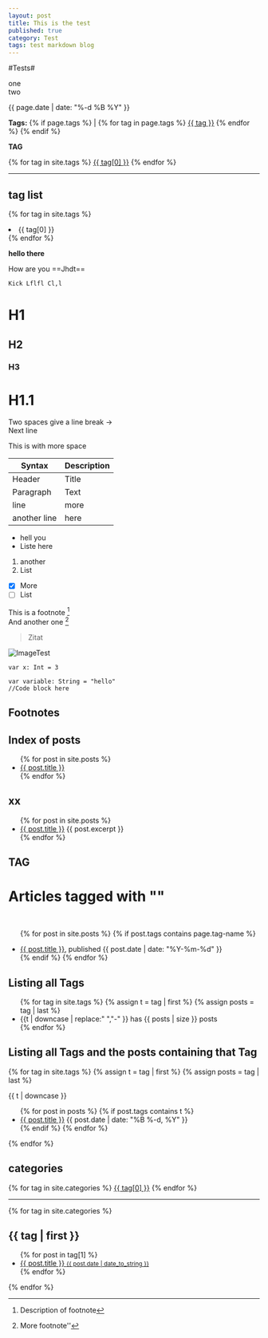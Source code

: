 ```yaml
---
layout: post
title: This is the test
published: true
category: Test
tags: test markdown blog
---
```






#Tests#

<div class="wrapper">
    <div id="one">one</div>
    <div id="two">two</div>
</div>



{{ page.date | date: "%-d %B %Y" }}

<b>Tags:</b> {% if page.tags %} |
{% for tag in page.tags %}
  <a href="{{ site.url }}{{ site.tag_page }}#{{ tag | slugify }}" class="post-tag">{{ tag }}</a>
{% endfor %}
{% endif %}

**TAG**
<div class="tags-expo">
<div class="tags-expo-list">
    {% for tag in site.tags %}
<a href="#{{ tag[0] | slugify }}" class="post-tag">{{ tag[0] }}</a>
    {% endfor %}
</div>
<hr/>
</div>

  
  



## tag list 

{% for tag in site.tags %}
  <li>{{ tag[0] }}</li>
{% endfor %}


**hello there**

How are you ==Jhdt==


`Kick
Lflfl
Cl,l
`
# H1
## H2
### H3

# H1.1
Two spaces give a line break ->  
Next line

This is with more space


| Syntax | Description |
| - | - |
| Header | Title |
| Paragraph | Text |
|line|more|
|another line|here|

* hell you
* Liste here

1. another
2. List

- [x] More 
- [ ] List

This is a footnote [^Footnote]  
And another one [^Footnote2]

> Zitat

![ImageTest](testURL)

`var x: Int = 3`

```
var variable: String = "hello"
//Code block here
```
## Footnotes
[^Footnote]: Description of footnote
[^Footnote2]: More footnote''


## Index of posts

<ul>
  {% for post in site.posts %}
    <li>
      <a href="{{ post.url }}">{{ post.title }}</a>
    </li>
  {% endfor %}
</ul>


## xx

<ul>
  {% for post in site.posts %}
    <li>
      <a href="{{ post.url }}">{{ post.title }}</a>
      {{ post.excerpt }}
    </li>
  {% endfor %}
</ul>


## TAG

<div>
  <h1>Articles tagged with ""</h1>
  <ul style='padding-top: 16px;'>
  
  {% for post in site.posts %}
    {% if post.tags contains page.tag-name %}
      <li><a href="{{ post.url }}">{{ post.title }}</a>, published {{ post.date | date: "%Y-%m-%d" }}</li>
    {% endif %}
  {% endfor %}
  
  </ul>
</div>


## Listing all Tags
<ul class="tags">
{% for tag in site.tags %}
  {% assign t = tag | first %}
  {% assign posts = tag | last %}
  <li>{{t | downcase | replace:" ","-" }} has {{ posts | size }} posts</li>
{% endfor %}
</ul>

## Listing all Tags and the posts containing that Tag

{% for tag in site.tags %}
  {% assign t = tag | first %}
  {% assign posts = tag | last %}

{{ t | downcase }}
<ul>
{% for post in posts %}
  {% if post.tags contains t %}
  <li>
    <a href="{{ post.url }}">{{ post.title }}</a>
    <span class="date">{{ post.date | date: "%B %-d, %Y"  }}</span>
  </li>
  {% endif %}
{% endfor %}
</ul>
{% endfor %}



## categories
<div class="tags-expo">
  <div class="tags-expo-list">
    {% for tag in site.categories %}
    <a href="#{{ tag[0] | slugify }}" class="post-tag">{{ tag[0] }}</a>
    {% endfor %}
  </div>
  <hr/>
  <div class="tags-expo-section">
    {% for tag in site.categories %}
    <h2 id="{{ tag[0] | slugify }}">{{ tag | first }}</h2>
    <ul class="tags-expo-posts">
      {% for post in tag[1] %}
        <a class="post-title" href="{{ site.baseurl }}{{ post.url }}">
      <li>
        {{ post.title }}
      <small class="post-date">{{ post.date | date_to_string }}</small>
      </li>
      </a>
      {% endfor %}
    </ul>
    {% endfor %}
  </div>
</div>
